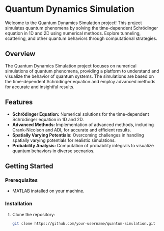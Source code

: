 # Quantum Dynamics Simulation

Welcome to the Quantum Dynamics Simulation project! This project simulates quantum phenomena by solving the time-dependent Schrödinger equation in 1D and 2D using numerical methods. Explore tunneling, scattering, and other quantum behaviors through computational strategies.

## Overview

The Quantum Dynamics Simulation project focuses on numerical simulations of quantum phenomena, providing a platform to understand and visualize the behavior of quantum systems. The simulations are based on the time-dependent Schrödinger equation and employ advanced methods for accurate and insightful results.

## Features

- **Schrödinger Equation:** Numerical solutions for the time-dependent Schrödinger equation in 1D and 2D.
- **Advanced Methods:** Implementation of advanced methods, including Crank-Nicolson and ADI, for accurate and efficient results.
- **Spatially Varying Potentials:** Overcoming challenges in handling spatially varying potentials for realistic simulations.
- **Probability Analysis:** Computation of probability integrals to visualize quantum behaviors in diverse scenarios.

## Getting Started

### Prerequisites

- MATLAB installed on your machine.

### Installation

1. Clone the repository:
   ```bash
   git clone https://github.com/your-username/quantum-simulation.git
